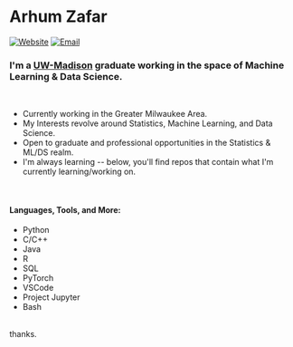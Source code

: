 # Arhum Zafar

[![Website](https://img.shields.io/badge/LinkedIn-%2B-blue)](https://www.linkedin.com/in/arhumz/)
[![Email](https://img.shields.io/badge/Contact-Email-green/)](mailto:work.arhum@gmail.com)



### I'm a [UW-Madison](google.com) graduate working in the space of Machine Learning & Data Science.
<br>

- Currently working in the Greater Milwaukee Area. 
- My Interests revolve around Statistics, Machine Learning, and Data Science.
- Open to graduate and professional opportunities in the Statistics & ML/DS realm. 
- I'm always learning -- below, you'll find repos that contain what I'm currently learning/working on.



<br />

#### Languages, Tools, and More:

- Python
- C/C++
- Java
- R
- SQL
- PyTorch
- VSCode
- Project Jupyter
- Bash

<br>
thanks.


